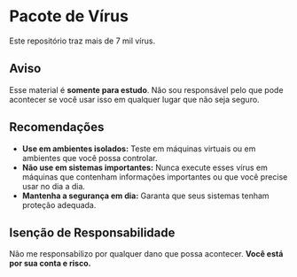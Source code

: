 # Pacote de Vírus 

Este repositório traz mais de 7 mil vírus.

## Aviso

Esse material é **somente para estudo**. Não sou responsável pelo que pode acontecer se você usar isso em qualquer lugar que não seja seguro.

## Recomendações

- **Use em ambientes isolados:** Teste em máquinas virtuais ou em ambientes que você possa controlar.
- **Não use em sistemas importantes:** Nunca execute esses vírus em máquinas que contenham informações importantes ou que você precise usar no dia a dia.
- **Mantenha a segurança em dia:** Garanta que seus sistemas tenham proteção adequada.

## Isenção de Responsabilidade

Não me responsabilizo por qualquer dano que possa acontecer. **Você está por sua conta e risco.**

